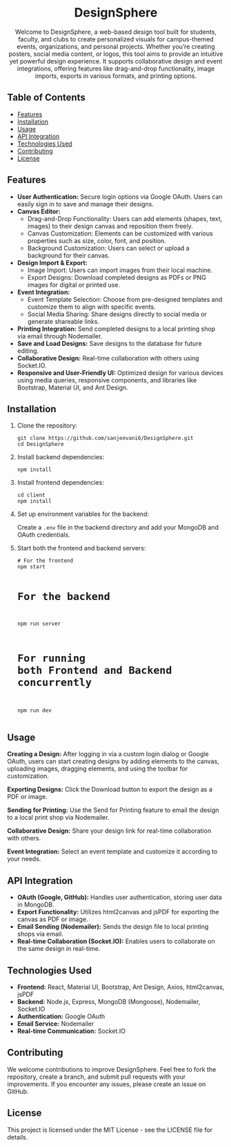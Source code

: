 <h1 align="center">DesignSphere</h1>
<p align="center">Welcome to DesignSphere, a web-based design tool built for students, faculty, and clubs to create personalized visuals for campus-themed events, organizations, and personal projects. Whether you’re creating posters, social media content, or logos, this tool aims to provide an intuitive yet powerful design experience. It supports collaborative design and event integrations, offering features like drag-and-drop functionality, image imports, exports in various formats, and printing options.</p>

<h2>Table of Contents</h2>
<ul>
  <li><a href="#features">Features</a></li>
  <li><a href="#installation">Installation</a></li>
  <li><a href="#usage">Usage</a></li>
  <li><a href="#api-integration">API Integration</a></li>
  <li><a href="#technologies-used">Technologies Used</a></li>
  <li><a href="#contributing">Contributing</a></li>
  <li><a href="#license">License</a></li>
</ul>

<h2 id="features">Features</h2>
<ul>
  <li><strong>User Authentication:</strong> Secure login options via Google OAuth. Users can easily sign in to save and manage their designs.</li>
  <li><strong>Canvas Editor:</strong>
    <ul>
      <li>Drag-and-Drop Functionality: Users can add elements (shapes, text, images) to their design canvas and reposition them freely.</li>
      <li>Canvas Customization: Elements can be customized with various properties such as size, color, font, and position.</li>
      <li>Background Customization: Users can select or upload a background for their canvas.</li>
    </ul>
  </li>
  <li><strong>Design Import & Export:</strong>
    <ul>
      <li>Image Import: Users can import images from their local machine.</li>
      <li>Export Designs: Download completed designs as PDFs or PNG images for digital or printed use.</li>
    </ul>
  </li>
  <li><strong>Event Integration:</strong>
    <ul>
      <li>Event Template Selection: Choose from pre-designed templates and customize them to align with specific events.</li>
      <li>Social Media Sharing: Share designs directly to social media or generate shareable links.</li>
    </ul>
  </li>
  <li><strong>Printing Integration:</strong> Send completed designs to a local printing shop via email through Nodemailer.</li>
  <li><strong>Save and Load Designs:</strong> Save designs to the database for future editing.</li>
  <li><strong>Collaborative Design:</strong> Real-time collaboration with others using Socket.IO.</li>
  <li><strong>Responsive and User-Friendly UI:</strong> Optimized design for various devices using media queries, responsive components, and libraries like Bootstrap, Material UI, and Ant Design.</li>
</ul>

<h2 id="installation">Installation</h2>
<ol>
  <li>Clone the repository:
    <pre><code>git clone https://github.com/sanjeevani6/DesignSphere.git
cd DesignSphere
</code></pre>
  </li>
  <li>Install backend dependencies:
    <pre><code>npm install</code></pre>
  </li>
  <li>Install frontend dependencies:
    <pre><code>cd client
npm install
</code></pre>
  </li>
  <li>Set up environment variables for the backend:
    <p>Create a <code>.env</code> file in the backend directory and add your MongoDB and OAuth credentials.</p>
  </li>
  <li>Start both the frontend and backend servers:
    <pre><code># For the frontend
npm start

# For the backend
npm run server

# For running both Frontend and Backend concurrently
npm run dev
</code></pre>
  </li>
</ol>

<h2 id="usage">Usage</h2>
<p><strong>Creating a Design:</strong> After logging in via a custom login dialog or Google OAuth, users can start creating designs by adding elements to the canvas, uploading images, dragging elements, and using the toolbar for customization.</p>

<p><strong>Exporting Designs:</strong> Click the Download button to export the design as a PDF or image.</p>

<p><strong>Sending for Printing:</strong> Use the Send for Printing feature to email the design to a local print shop via Nodemailer.</p>

<p><strong>Collaborative Design:</strong> Share your design link for real-time collaboration with others.</p>

<p><strong>Event Integration:</strong> Select an event template and customize it according to your needs.</p>

<h2 id="api-integration">API Integration</h2>
<ul>
  <li><strong>OAuth (Google, GitHub):</strong> Handles user authentication, storing user data in MongoDB.</li>
  <li><strong>Export Functionality:</strong> Utilizes html2canvas and jsPDF for exporting the canvas as PDF or image.</li>
  <li><strong>Email Sending (Nodemailer):</strong> Sends the design file to local printing shops via email.</li>
  <li><strong>Real-time Collaboration (Socket.IO):</strong> Enables users to collaborate on the same design in real-time.</li>
</ul>

<h2 id="technologies-used">Technologies Used</h2>
<ul>
  <li><strong>Frontend:</strong> React, Material UI, Bootstrap, Ant Design, Axios, html2canvas, jsPDF</li>
  <li><strong>Backend:</strong> Node.js, Express, MongoDB (Mongoose), Nodemailer, Socket.IO</li>
  <li><strong>Authentication:</strong> Google OAuth</li>
  <li><strong>Email Service:</strong> Nodemailer</li>
  <li><strong>Real-time Communication:</strong> Socket.IO</li>
</ul>

<h2 id="contributing">Contributing</h2>
<p>We welcome contributions to improve DesignSphere. Feel free to fork the repository, create a branch, and submit pull requests with your improvements. If you encounter any issues, please create an issue on GitHub.</p>

<h2 id="license">License</h2>
<p>This project is licensed under the MIT License - see the LICENSE file for details.</p>
